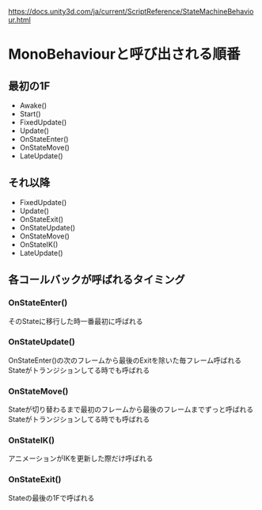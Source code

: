 https://docs.unity3d.com/ja/current/ScriptReference/StateMachineBehaviour.html

# MonoBehaviourと呼び出される順番

## 最初の1F
- Awake()
- Start()
- FixedUpdate()
- Update()
- OnStateEnter()
- OnStateMove()
- LateUpdate()

## それ以降
- FixedUpdate() 
- Update() 
- OnStateExit() 
- OnStateUpdate() 
- OnStateMove() 
- OnStateIK() 
- LateUpdate() 


## 各コールバックが呼ばれるタイミング
### OnStateEnter()
そのStateに移行した時一番最初に呼ばれる

### OnStateUpdate()
OnStateEnter()の次のフレームから最後のExitを除いた毎フレーム呼ばれる  
Stateがトランジションしてる時でも呼ばれる

### OnStateMove()
Stateが切り替わるまで最初のフレームから最後のフレームまでずっと呼ばれる  
Stateがトランジションしてる時でも呼ばれる

### OnStateIK()
アニメーションがIKを更新した際だけ呼ばれる

### OnStateExit()
Stateの最後の1Fで呼ばれる
